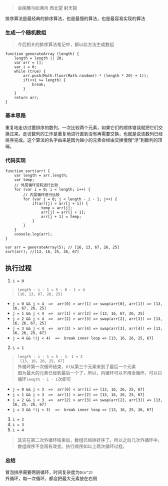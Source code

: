 > 会挽雕弓如满月 西北望 射天狼

排序算法是最经典的排序算法，也是最慢的算法，也是最容易实现的算法

### 生成一个随机数组
> 今后相关的排序算法笔记中，都以此方法生成数组

```
function generateArray (length) {
    length = length || 20;
    var arr = [];
    var i = 0;
    while (true) {
        arr.push(Math.floor(Math.random() * (length * 20) + 1));
        if(++i >= length) {
            break;
        }
    }
    return arr;
}
```

### 基本思路

重复地走访过要排序的数列，一次比较两个元素，如果它们的顺序错误就把它们交换过来。走访数列的工作是重复地进行直到没有再需要交换，也就是说该数列已经排序完成。这个算法的名字由来是因为越小的元素会经由交换慢慢“浮”到数列的顶端。

### 代码实现

```
function sort(arr) {
    var length = arr.length;
    var temp;
    // 外层循环没有进行比较
    for (var i = 0; i < length; i++) {
        // 内层循环进行比较
        for (var j = 0; j < length - i - 1; j++) {
            if(arr[j] > arr[j + 1]) {
                temp = arr[j];
                arr[j] = arr[j + 1];
                arr[j + 1] = temp;
            }
        }
    }
    console.log(arr);
}

var arr = generateArray(5); // [16, 13, 67, 26, 25]
sort(arr); //[13, 16, 25, 26, 67]
```

## 执行过程


1. `i = 0`
 
> `length - i - 1 = 5 - 0 - 1 = 4`<br>`[16, 13, 67, 26, 25]`

- `j = 0 && j < 4  =>  arr[0] > arr[1] => swap(arr[0], arr[1]) => [13, 16, 67, 26, 25]`
- `j = 1 && j < 4  =>  arr[1] < arr[2] => [13, 16, 67, 26, 25]`
- `j = 2 && j < 4  =>  arr[2] > arr[3] => swap(arr[2], arr[3]) => [13, 16, 26, 67, 25]`
- `j = 3 && j < 4  =>  arr[3] > arr[4] => swap(arr[3], arr[4]) => [13, 16, 26, 25, 67]`
- `j = 4 && !(j < 4)  =>  break inner loop => [13, 16, 26, 25, 67]`

2. `i = 1`

> `length - i - 1 = 5 - 1- 1 = 3`<br>` [13, 16, 26, 25, 67]`<br>外循环第一次循环结束，`67`从第三个元素来到了最后一个元素<br>因为最大的元素已经到最后一个了，所以，内循环可以不用全循环，可以只循环`length - i - 1`次即可

- `j = 0 && j < 3  =>  arr[0] < arr[1] => [13, 16, 26, 25, 67]`
- `j = 1 && j < 3  =>  arr[1] < arr[2] => [13, 16, 26, 25, 67]`
- `j = 2 && j < 3  =>  arr[2] > arr[3] => swap(arr[2], arr[3]) => [13, 16, 25, 26, 67]`
- `j = 3 && !(j < 3)  =>  break inner loop => [13, 16, 25, 26, 67]`

3. `i = 2`
4. `i = 3`
5. `i = 4`

> 其实在第二次外循环结束后，数组已经排好序了。所以之后几次外循环中，数组顺序不会再有改变。执行顺序如以上两次循环过程。

### 总结

冒泡排序需要两层循环，时间复杂度为`O(n^2)`<br>
外循环，每一次循环，都会把最大元素放在右侧
